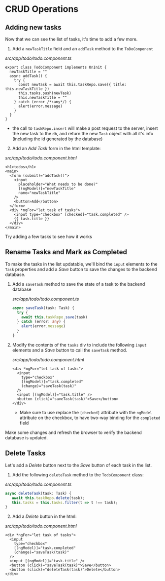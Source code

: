 # CRUD Operations

## Adding new tasks

Now that we can see the list of tasks, it's time to add a few more.

1. Add a `newTaskTitle` field and an `addTask` method to the `ToDoComponent`

_src/app/todo/todo.component.ts_

```ts{2-11}
export class TodoComponent implements OnInit {
  newTaskTitle = ""
  async addTask() {
    try {
      const newTask = await this.taskRepo.save({ title: this.newTaskTitle })
      this.tasks.push(newTask)
      this.newTaskTitle = ""
    } catch (error /*:any*/) {
      alert(error.message)
    }
  }
}
```

- the call to `taskRepo.insert` will make a post request to the server, insert the new task to the `db`, and return the new `Task` object with all it's info (including the id generated by the database)

2. Add an _Add Task_ form in the html template:

_src/app/todo/todo.component.html_

```html{3-10}
<h1>todos</h1>
<main>
  <form (submit)="addTask()">
    <input
      placeholder="What needs to be done?"
      [(ngModel)]="newTaskTitle"
      name="newTaskTitle"
    />
    <button>Add</button>
  </form>
  <div *ngFor="let task of tasks">
    <input type="checkbox" [checked]="task.completed" />
    {{ task.title }}
  </div>
</main>
```

Try adding a few tasks to see how it works

## Rename Tasks and Mark as Completed

To make the tasks in the list updatable, we'll bind the `input` elements to the `Task` properties and add a _Save_ button to save the changes to the backend database.

1. Add a `saveTask` method to save the state of a task to the backend database

   _src/app/todo/todo.component.ts_

   ```ts
   async saveTask(task: Task) {
     try {
       await this.taskRepo.save(task)
     } catch (error: any) {
       alert(error.message)
     }
   }
   ```

2) Modify the contents of the `tasks` div to include the following `input` elements and a _Save_ button to call the `saveTask` method.

   _src/app/todo/todo.component.html_

   ```html{2-8}
   <div *ngFor="let task of tasks">
     <input
       type="checkbox"
       [(ngModel)]="task.completed"
       (change)="saveTask(task)"
     />
     <input [(ngModel)]="task.title" />
     <button (click)="saveTask(task)">Save</button>
   </div>
   ```

   - Make sure to use replace the `[checked]` attribute with the `ngModel` attribute on the checkbox, to have two-way binding for the `completed` field

Make some changes and refresh the browser to verify the backend database is updated.

## Delete Tasks

Let's add a _Delete_ button next to the _Save_ button of each task in the list.

1. Add the following `deleteTask` method to the `TodoComponent` class:

_src/app/todo/todo.component.ts_

```ts
async deleteTask(task: Task) {
   await this.taskRepo.delete(task);
   this.tasks = this.tasks.filter(t => t !== task);
}
```

2. Add a _Delete_ button in the html:

_src/app/todo/todo.component.html_

```html{9}
<div *ngFor="let task of tasks">
  <input
    type="checkbox"
    [(ngModel)]="task.completed"
    (change)="saveTask(task)"
  />
  <input [(ngModel)]="task.title" />
  <button (click)="saveTask(task)">Save</button>
  <button (click)="deleteTask(task)">Delete</button>
</div>
```

